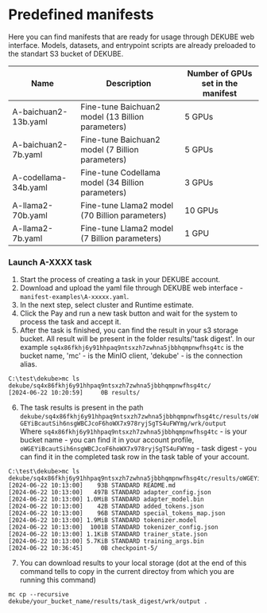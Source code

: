 # Predefined manifests
Here you can find manifests that are ready for usage through DEKUBE web interface.
Models, datasets, and entrypoint scripts are already preloaded to the standart S3 bucket of DEKUBE.


| Name                       | Description           | Number of GPUs set in the manifest    |
| -------------              | -------------         | -------------         |
| A-baichuan2-13b.yaml       | Fine-tune Baichuan2 model (13 Billion parameters)   | 5 GPUs    |
| A-baichuan2-7b.yaml        | Fine-tune Baichuan2 model (7 Billion parameters)    | 5 GPUs    |
| A-codellama-34b.yaml       | Fine-tune Codellama model (34 Billion parameters)   | 3 GPUs    |
| A-llama2-70b.yaml          | Fine-tune Llama2 model (70 Billion parameters)      | 10 GPUs   |
| A-llama2-7b.yaml           | Fine-tune Llama2 model (7 Billion parameters)       | 1 GPU     |


### Launch A-XXXX task
1. Start the process of creating a task in your DEKUBE account.
2. Download and upload the yaml file through DEKUBE web interface - ```manifest-examples\A-xxxxx.yaml```.
3. In the next step, select cluster and Runtime estimate.
4. Click the Pay and run a new task button and wait for the system to process the task and accept it.
5. After the task is finished, you can find the result in your s3 storage bucket. All result will be present in the folder results/'task digest'. In our example  `sq4x86fkhj6y91hhpaq9ntsxzh7zwhna5jbbhqmpnwfhsg4tc`  is the bucket name, 'mc' - is the MinIO client, 'dekube' - is the connection alias.
```
C:\test\dekube>mc ls dekube/sq4x86fkhj6y91hhpaq9ntsxzh7zwhna5jbbhqmpnwfhsg4tc/
[2024-06-22 10:20:59]     0B results/
```
6. The task results is present in the path `dekube/sq4x86fkhj6y91hhpaq9ntsxzh7zwhna5jbbhqmpnwfhsg4tc/results/oWGEYiBcautSih6nsgWBCJcoF6hoWX7x978ryjSgTS4uFWYmg/wrk/output`  
Where `sq4x86fkhj6y91hhpaq9ntsxzh7zwhna5jbbhqmpnwfhsg4tc` - is your bucket name - you can find it in your account profile,  
`oWGEYiBcautSih6nsgWBCJcoF6hoWX7x978ryjSgTS4uFWYmg` - task digest - you can find it in the completed task row in the task table of your account.
```
C:\test\dekube>mc ls dekube/sq4x86fkhj6y91hhpaq9ntsxzh7zwhna5jbbhqmpnwfhsg4tc/results/oWGEYiBcautSih6nsgWBCJcoF6hoWX7x978ryjSgTS4uFWYmg/wrk/output
[2024-06-22 10:13:00]    93B STANDARD README.md
[2024-06-22 10:13:00]   497B STANDARD adapter_config.json
[2024-06-22 10:13:00] 1.0MiB STANDARD adapter_model.bin
[2024-06-22 10:13:00]    42B STANDARD added_tokens.json
[2024-06-22 10:13:00]    96B STANDARD special_tokens_map.json
[2024-06-22 10:13:00] 1.9MiB STANDARD tokenizer.model
[2024-06-22 10:13:00]  1001B STANDARD tokenizer_config.json
[2024-06-22 10:13:00] 1.1KiB STANDARD trainer_state.json
[2024-06-22 10:13:00] 5.7KiB STANDARD training_args.bin
[2024-06-22 10:36:45]     0B checkpoint-5/
```
7. You can download results to your local storage (dot at the end of this command tells to copy in the current directoy from which you are running this command)
```
mc cp --recursive dekube/your_bucket_name/results/task_digest/wrk/output .
```
<br />
